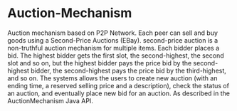 # Auction-Mechanism
Auction mechanism based on P2P Network. Each peer can sell and buy goods using a Second-Price Auctions (EBay). second-price auction is a non-truthful auction mechanism for multiple items. Each bidder places a bid. The highest bidder gets the first slot, the second-highest, the second slot and so on, but the highest bidder pays the price bid by the second-highest bidder, the second-highest pays the price bid by the third-highest, and so on. The systems allows the users to create new auction (with an ending time, a reserved selling price and a description), check the status of an auction, and eventually place new bid for an auction. As described in the AuctionMechanism Java API.
